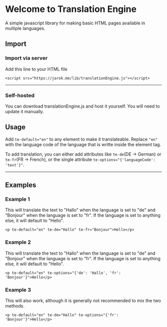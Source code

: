 # Welcome to Translation Engine
A simple javascript library for making basic HTML pages available in multiple languages.

## Import
### Import via server
Add this line to your HTML file

```<script src="https://jarok.me/lib/translationEngine.js"></script>```

<hr>

### Self-hosted
You can download translationEngine.js and host it yourself. You will need to update it manually.

## Usage
Add `te-default="en"` to any element to make it translateable. Replace `"en"` with the language code of the language that is writte inside the element tag.

To add translation, you can either add attributes like `te-de`(DE -> German) or `te-fr`(FR -> French), or the single attribute `te-options="{'languageCode': 'text'}"`.

<hr>


## Examples

### Example 1
This will translate the text to "Hallo" when the language is set to "de" and "Bonjour" when the language is set to "fr". If the language is set to anything else, it will default to "Hello".

`<p te-default="en" te-de="Hallo" te-fr="Bonjour">Hello</p>`

### Example 2
This will translate the text to "Hallo" when the language is set to "de" and "Bonjour" when the language is set to "fr". If the language is set to anything else, it will default to "Hello".

`<p te-default="en" te-options="{'de': 'Hallo', 'fr': 'Bonjour'}">Hello</p>`

### Example 3
This will also work, although it is generally not recommended to mix the two methods.

`<p te-default="en" te-de="Hallo" te-options="{'fr': 'Bonjour'}">Hello</p>`
